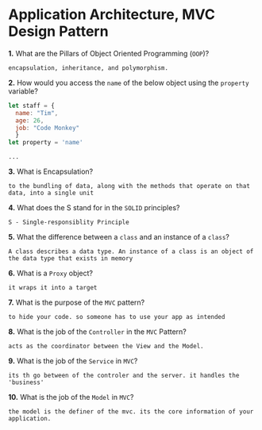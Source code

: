 # Application Architecture, MVC Design Pattern

**1.** What are the Pillars of Object Oriented Programming (`OOP`)?
<!-- enter you answer in the space below -->
```
encapsulation, inheritance, and polymorphism.

```
**2.** How would you access the `name` of the below object using the `property` variable?
```js
let staff = {
  name: "Tim",
  age: 26,
  job: "Code Monkey"
  }
let property = 'name' 
```
<!-- enter you answer in the space below -->
```
...
```
**3.** What is Encapsulation?
<!-- enter you answer in the space below -->
```
to the bundling of data, along with the methods that operate on that data, into a single unit
```
**4.** What does the S stand for in the `SOLID` principles?
<!-- enter you answer in the space below -->
```
S - Single-responsiblity Principle
```
**5.** What the difference between a `class` and an instance of a `class`?
<!-- enter you answer in the space below -->
```
A class describes a data type. An instance of a class is an object of the data type that exists in memory
```
**6.** What is a `Proxy` object?
<!-- enter you answer in the space below -->
```
it wraps it into a target
```

**7.** What is the purpose of the `MVC` pattern?
<!-- enter you answer in the space below -->
```
to hide your code. so someone has to use your app as intended
```
**8.** What is the job of the `Controller` in the `MVC` Pattern?
<!-- enter you answer in the space below -->
```
acts as the coordinator between the View and the Model. 
```

**9.** What is the job of the `Service` in `MVC`?
<!-- enter you answer in the space below -->
```
its th go between of the controler and the server. it handles the 'business'
```
**10.** What is the job of the `Model` in `MVC`?
<!-- enter you answer in the space below -->
```
the model is the definer of the mvc. its the core information of your application.
```
